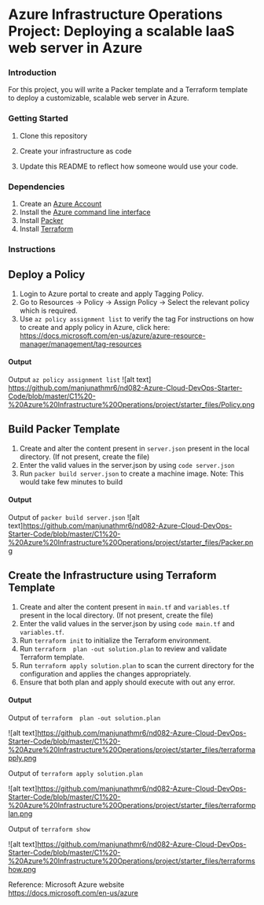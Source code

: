# Azure Infrastructure Operations Project: Deploying a scalable IaaS web server in Azure

### Introduction
For this project, you will write a Packer template and a Terraform template to deploy a customizable, scalable web server in Azure.

### Getting Started
1. Clone this repository

2. Create your infrastructure as code

3. Update this README to reflect how someone would use your code.

### Dependencies
1. Create an [Azure Account](https://portal.azure.com) 
2. Install the [Azure command line interface](https://docs.microsoft.com/en-us/cli/azure/install-azure-cli?view=azure-cli-latest)
3. Install [Packer](https://www.packer.io/downloads)
4. Install [Terraform](https://www.terraform.io/downloads.html)

### Instructions

## Deploy a Policy
1. Login to Azure portal to create and apply Tagging Policy.
2. Go to Resources -> Policy -> Assign Policy -> Select the relevant policy which is required. 
3. Use `az policy assignment list` to verify the tag
For instructions on how to create and apply policy in Azure, click here: https://docs.microsoft.com/en-us/azure/azure-resource-manager/management/tag-resources

#### Output
Output `az policy assignment list`
![alt text] https://github.com/manjunathmr6/nd082-Azure-Cloud-DevOps-Starter-Code/blob/master/C1%20-%20Azure%20Infrastructure%20Operations/project/starter_files/Policy.png

## Build Packer Template
1. Create and alter the content present in `server.json` present in the local directory. (If not present, create the file)
2. Enter the valid values in the server.json by using `code server.json`
3. Run `packer build server.json` to create a machine image. 
Note: This would take few minutes to build

#### Output
Output of `packer build server.json`
![alt text]https://github.com/manjunathmr6/nd082-Azure-Cloud-DevOps-Starter-Code/blob/master/C1%20-%20Azure%20Infrastructure%20Operations/project/starter_files/Packer.png


## Create the Infrastructure using Terraform Template
1. Create and alter the content present in `main.tf` and `variables.tf` present in the local directory. (If not present, create the file)
2. Enter the valid values in the server.json by using `code main.tf` and `variables.tf`.
3. Run `terraform init` to initialize  the Terraform environment.
4. Run `terraform  plan -out solution.plan` to review  and validate Terraform template.
5. Run `terraform apply solution.plan` to scan the current directory for the configuration and applies the changes appropriately.
6. Ensure that both plan and apply should execute with out any error.

#### Output
Output of `terraform  plan -out solution.plan`

![alt text]https://github.com/manjunathmr6/nd082-Azure-Cloud-DevOps-Starter-Code/blob/master/C1%20-%20Azure%20Infrastructure%20Operations/project/starter_files/terraformapply.png

Output of `terraform apply solution.plan`

![alt text]https://github.com/manjunathmr6/nd082-Azure-Cloud-DevOps-Starter-Code/blob/master/C1%20-%20Azure%20Infrastructure%20Operations/project/starter_files/terraformplan.png

Output of `terraform show`

![alt text]https://github.com/manjunathmr6/nd082-Azure-Cloud-DevOps-Starter-Code/blob/master/C1%20-%20Azure%20Infrastructure%20Operations/project/starter_files/terraformshow.png

Reference:
Microsoft Azure website                            
https://docs.microsoft.com/en-us/azure


